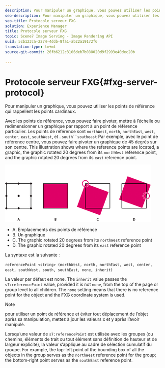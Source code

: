 ```yaml
---
description: Pour manipuler un graphique, vous pouvez utiliser les points de référence qui rappellent les points cardinaux.
seo-description: Pour manipuler un graphique, vous pouvez utiliser les points de référence qui rappellent les points cardinaux.
seo-title: Protocole serveur FXG
solution: Experience Manager
title: Protocole serveur FXG
topic: Scene7 Image Serving - Image Rendering API
uuid: 5cb123ca-2274-4ddb-8fa1-ab22a19172f6
translation-type: tm+mt
source-git-commit: 26fb6212c3106deb7b088020d9f2993e40dec20b

---
```



# Protocole serveur FXG{#fxg-server-protocol}

Pour manipuler un graphique, vous pouvez utiliser les points de référence qui rappellent les points cardinaux.

Avec les points de référence, vous pouvez faire pivoter, mettre à l’échelle ou redimensionner un graphique par rapport à un point de référence particulier. Les points de référence sont `northWest`, `north`, `northEast`, `west`, `center`, `east`, `southWest`,  et . `south``southeast` Par exemple, avec le point de référence centre, vous pouvez faire pivoter un graphique de 45 degrés sur son centre. This illustration shows where the reference points are located, a graphic, the graphic rotated 20 degrees from its `northWest` reference point, and the graphic rotated 20 degrees from its `east` reference point.

![](assets/wp_ref_points.png)

* A. Emplacements des points de référence
* B. Un graphique
* C. The graphic rotated 20 degrees from its `northWest` reference point
* D. The graphic rotated 20 degrees from its `east` reference point

La syntaxe est la suivante :

`referencePoint <string> (northWest, north, northEast, west, center, east, southWest, south, southEast, none, inherit)`

La valeur par défaut est none. The `inherit` value passes the `s7:referencePoint` value, provided it is not `none`, from the top of the page or group level to all children. The `none` setting means that there is no reference point for the object and the FXG coordinate system is used.

>[!NOTE]
>
>pour utiliser un point de référence et éviter tout déplacement de l’objet après sa manipulation, mettez à jour les valeurs x et y après l’avoir manipulé.

Lorsqu’une valeur de `s7:referencePoint` est utilisée avec les groupes (ou chemins, éléments de trait ou tout élément sans définition de hauteur et de largeur explicite), la valeur s’applique au cadre de sélection cumulatif du groupe. For example, the top-left point of the bounding box of all the objects in the group serves as the `northWest` reference point for the group; the bottom-right point serves as the `southEast` reference point.

